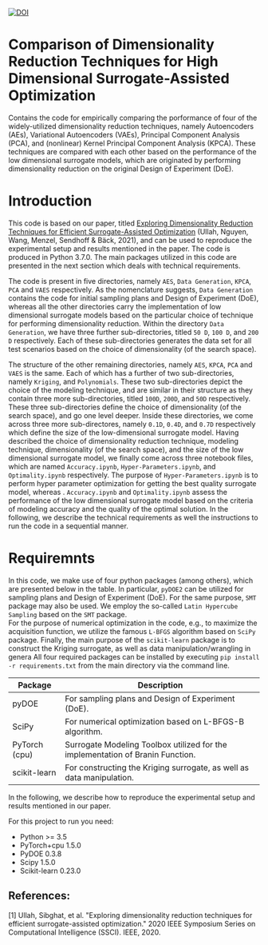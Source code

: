 [![DOI](https://zenodo.org/badge/404799810.svg)](https://zenodo.org/badge/latestdoi/404799810)



# Comparison of Dimensionality Reduction Techniques for High Dimensional Surrogate-Assisted Optimization
Contains the code for empirically comparing the porformance of four of the widely-utilized dimensionality reduction techniques, namely Autoencoders (AEs), Variational Autoencoders (VAEs), Principal Component Analysis (PCA), and (nonlinear) Kernel Principal Component Analysis (KPCA).
These techniques are compared with each other based on the performance of the low dimensional surrogate models, which
are originated by performing dimensionality reduction on the original Design of Experiment (DoE).

# Introduction
This code is based on our paper, titled [Exploring Dimensionality Reduction Techniques for Efficient Surrogate-Assisted Optimization](https://ieeexplore.ieee.org/abstract/document/9308465) (Ullah, Nguyen, Wang, Menzel, Sendhoff & Bäck, 2021), and can be used to reproduce
the experimental setup and results mentioned in the paper. The code is produced in Python 3.7.0. The main packages utilized in this code are presented in the next section which deals with technical requirements. 

The code is present in five directories, namely  `AES`, `Data Generation`, `KPCA`, `PCA` and `VAES` respectively.
As the nomenclature suggests, `Data Generation` contains the code for initial sampling plans and Design of Experiment (DoE), whereas
all the other directories carry the implementation of low dimensional surrogate models based on the particular choice of technique for performing dimensionality reduction.
Within the directory `Data Generation`, we have three further sub-directories, titled `50 D`, `100 D`, and `200 D` respectively.
Each of these sub-directories generates the data set for all test scenarios based on the choice of dimensionality (of the search space).

The structure of the other remaining directories, namely  `AES`, `KPCA`, `PCA` and `VAES` is the same.
Each of which has a further of two sub-directories, namely `Kriging`, and `Polynomials`.
These two sub-directories depict the choice of the modeling technique, and are similar in their structure as they contain three more
sub-directories, titled `100D`, `200D`, and `50D` respectively.
These three sub-directories define the choice of dimensionality (of the search space), and go one level deeper.
Inside these directories, we come across three more sub-directores, namely `0.1D`, `0.4D`, and `0.7D` respectively which define the size
of the low-dimensional surrogate model.
Having described the choice of dimensionality reduction technique, modeling technique, dimensionality (of the search space), and
the size of the low dimensional surrogate model, we finally come across three notebook files, which are named `Accuracy.ipynb`, `Hyper-Parameters.ipynb`, and `Optimality.ipynb` respectively.
The purpose of `Hyper-Parameters.ipynb` is to perform hyper parameter optimization for getting the best quality surrogate model, whereas .
`Accuracy.ipynb` and `Optimality.ipynb` assess the performance of the low dimensional surrogate model based on the criteria of modeling accuracy and the quality of
the optimal solution. 
In the following, we describe the technical requirements as well the instructions to run the code in a sequential manner.


# Requiremnts
In this code, we make use of four python packages (among others), which are presented below in the table.
In particular, `pyDOE2` can be utilized for sampling plans and Design of Experiment (DoE).
For the same purpose, `SMT` package may also be used.
We employ the so-called `Latin Hypercube Sampling` based on the `SMT` package.  
For the purpose of numerical optimization in the code, e.g., to maximize the acquisition function, we utilize the famous `L-BFGS` algorithm based on `SciPy` package.
Finally, the main purpose of the `scikit-learn` package is to construct the Kriging surrogate, as well as data manipulation/wrangling in genera 
All four required packages can be installed by executing `pip install -r requirements.txt` from the main directory via the command line.

| Package | Description |
| --- | --- |
| pyDOE | For sampling plans and Design of Experiment (DoE).  |
| SciPy |For numerical optimization based on L-BFGS-B algorithm. |
| PyTorch (cpu) |Surrogate Modeling Toolbox utilized for the implementation of Branin Function. |
| scikit-learn | For constructing the Kriging surrogate, as well as data manipulation. |

In the following, we describe how to reproduce the experimental setup and results mentioned in our paper.






For this project to run you need:
* Python >= 3.5
* PyTorch+cpu 1.5.0
* PyDOE 0.3.8
* Scipy 1.5.0
* Scikit-learn 0.23.0 

## References:
<a id="1">[1]</a> 
Ullah, Sibghat, et al. "Exploring dimensionality reduction techniques for efficient surrogate-assisted optimization." 2020 IEEE Symposium Series on Computational Intelligence (SSCI). IEEE, 2020.
